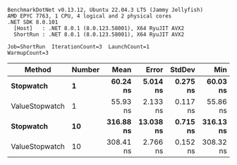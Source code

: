 ```

BenchmarkDotNet v0.13.12, Ubuntu 22.04.3 LTS (Jammy Jellyfish)
AMD EPYC 7763, 1 CPU, 4 logical and 2 physical cores
.NET SDK 8.0.101
  [Host]   : .NET 8.0.1 (8.0.123.58001), X64 RyuJIT AVX2
  ShortRun : .NET 8.0.1 (8.0.123.58001), X64 RyuJIT AVX2

Job=ShortRun  IterationCount=3  LaunchCount=1  
WarmupCount=3  

```
| Method         | Number | Mean      | Error     | StdDev   | Min       | Max       | Gen0   | Allocated |
|--------------- |------- |----------:|----------:|---------:|----------:|----------:|-------:|----------:|
| **Stopwatch**      | **1**      |  **60.24 ns** |  **5.014 ns** | **0.275 ns** |  **60.03 ns** |  **60.55 ns** | **0.0005** |      **40 B** |
| ValueStopwatch | 1      |  55.93 ns |  2.133 ns | 0.117 ns |  55.86 ns |  56.07 ns |      - |         - |
| **Stopwatch**      | **10**     | **316.88 ns** | **13.038 ns** | **0.715 ns** | **316.13 ns** | **317.55 ns** | **0.0005** |      **40 B** |
| ValueStopwatch | 10     | 308.41 ns |  2.766 ns | 0.152 ns | 308.32 ns | 308.58 ns |      - |         - |
